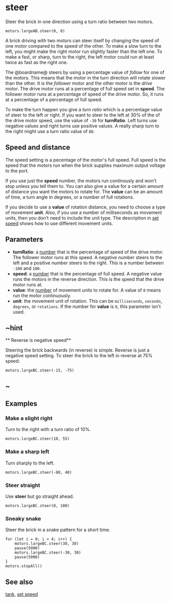 # steer

Steer the brick in one direction using a turn ratio between two motors.

```sig
motors.largeAB.steer(0, 0)
```

A brick driving with two motors can steer itself by changing the speed of one motor compared to the speed of the other. To make a slow turn to the left, you might make the right motor run slightly faster than the left one. To make a fast, or sharp, turn to the right, the left motor could run at least twice as fast as the right one.

The @boardname@ steers by using a percentage value of _follow_ for one of the motors. This means that the motor in the turn direction will rotate slower than the other. It is the _follower_ motor and the other motor is the _drive_ motor. The drive motor runs at a percentage of full speed set in **speed**. The follower motor runs at a percentage of speed of the drive motor. So, it runs at a percentage of a percentage of full speed.

To make the turn happen you give a _turn ratio_ which is a percentage value of steer to the left or right. If you want to steer to the left at 30% of the of the drive motor speed, use the value of `-30` for **turnRatio**. Left turns use negative values and right turns use positive values. A really sharp turn to the right might use a turn ratio value of `80`.

## Speed and distance

The speed setting is a pecentage of the motor's full speed. Full speed is the speed that the motors run when the brick supplies maximum output voltage to the port.

If you use just the **speed** number, the motors run continously and won't stop unless you tell them to. You can also give a value for a certain amount of distance you want the motors to rotate for. The **value** can be an amount of time, a turn angle in degrees, or a number of full rotations.

If you decide to use a **value** of rotation distance, you need to choose a type of movement **unit**. Also, if you use a number of milliseconds as movement units, then you don't need to include the unit type. The description in [set speed](/reference/motors/motor/set-speed) shows how to use different movement units.

## Parameters

* **turnRatio**: a [number](/types/number) that is the percentage of speed of the drive motor. The follower motor runs at this speed. A negative number steers to the left and a positive number steers to the right. This is a number between `-100` and `100`.
* **speed**: a [number](/types/number) that is the percentage of full speed. A negative value runs the motors in the reverse direction. This is the speed that the drive motor runs at.
* **value**: the [number](/types/number) of movement units to rotate for. A value of `0` means run the motor continuously.
* **unit**: the movement unit of rotation. This can be `milliseconds`, `seconds`, `degrees`, or `rotations`. If the number for **value** is `0`, this parameter isn't used.

## ~hint

** Reverse is negative speed**

Steering the brick backwards (in reverse) is simple. Reverse is just a negative speed setting. To steer the brick to the left in reverse at 75% speed:

```block
motors.largeBC.steer(-15, -75)
```

## ~

## Examples

### Make a slight right

Turn to the right with a turn ratio of 10%.

```block
motors.largeBC.steer(10, 55)
```

### Make a sharp left

Turn sharply to the left.

```block
motors.largeBC.steer(-80, 40)
```

### Steer straight

Use **steer** but go straight ahead.

```block
motors.largeBC.steer(0, 100)
```

### Sneaky snake

Steer the brick in a snake pattern for a short time.

```block
for (let i = 0; i < 4; i++) {
    motors.largeBC.steer(30, 30)
    pause(5000)
    motors.largeBC.steer(-30, 30)
    pause(5000)
}
motors.stopAll()
```

## See also

[tank](/reference/motors/synced/tank), [set speed](/reference/motors/motor/set-speed)